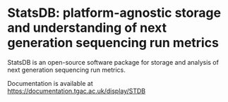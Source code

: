 StatsDB: platform-agnostic storage and understanding of next generation sequencing run metrics
======

StatsDB is an open-source software package for storage and analysis of next generation sequencing run metrics.

Documentation is available at https://documentation.tgac.ac.uk/display/STDB
